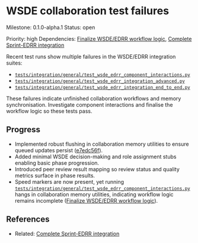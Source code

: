 # WSDE collaboration test failures
Milestone: 0.1.0-alpha.1
Status: open

Priority: high
Dependencies: [Finalize WSDE/EDRR workflow logic](Finalize-WSDE-EDRR-workflow-logic.md), [Complete Sprint-EDRR integration](Complete-Sprint-EDRR-integration.md)


Recent test runs show multiple failures in the WSDE/EDRR integration suites:
- [`tests/integration/general/test_wsde_edrr_component_interactions.py`](../tests/integration/general/test_wsde_edrr_component_interactions.py)
- [`tests/integration/general/test_wsde_edrr_integration_advanced.py`](../tests/integration/general/test_wsde_edrr_integration_advanced.py)
- [`tests/integration/general/test_wsde_edrr_integration_end_to_end.py`](../tests/integration/general/test_wsde_edrr_integration_end_to_end.py)

These failures indicate unfinished collaboration workflows and memory synchronisation. Investigate component interactions and finalise the workflow logic so these tests pass.

## Progress

- Implemented robust flushing in collaboration memory utilities to ensure queued updates persist ([e7edc56f](../commit/e7edc56f)).
- Added minimal WSDE decision-making and role assignment stubs enabling basic phase progression.
- Introduced peer review result mapping so review status and quality metrics surface in phase results.
- Speed markers are now present, yet running [`tests/integration/general/test_wsde_edrr_component_interactions.py`](../tests/integration/general/test_wsde_edrr_component_interactions.py) hangs in collaboration memory utilities, indicating workflow logic remains incomplete ([Finalize WSDE/EDRR workflow logic](Finalize-WSDE-EDRR-workflow-logic.md)).

## References

- Related: [Complete Sprint-EDRR integration](Complete-Sprint-EDRR-integration.md)
